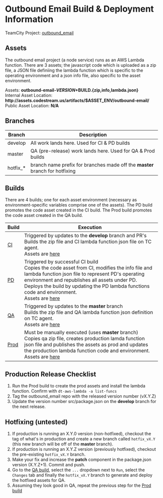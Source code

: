 # Outbound Email Build & Deployment Information

TeamCity Project: [outbound_email](http://tc.codestream.us/project.html?projectId=OutboundEmail&tab=projectOverview)

## Assets
The outbound email project (a node service) runs as an AWS Lambda function. There are 3 assets; the
javascript code which is uploaded as a zip file, a JSON file definiing the lambda function which is specific
to the operating environment and a json info file, also specific to the asset environment.

Assets: **outbound-email-$VERSION+$BUILD.{zip,info,lambda.json}**  
Internal Asset Location: **http:<i></i>//assets.codestream.us/artifacts/$ASSET_ENV/outbound-email/**  
Public Asset Location: **N/A**

## Branches

| Branch | Description |
| --- | --- |
| develop | All work lands here. Used for CI & PD builds |
| master | QA (pre-release) work lands here. Used for QA & Prod builds |
| hotfix_* | branch name prefix for branches made off the **master** branch for hotfixing |

## Builds

There are 4 builds; one for each asset environment (necessary as environment-specific variables
comprise one of the assets).  The PD build promotes the code asset created in the CI build. The
Prod build promotes the code asset created in the QA build.

| Build | Execution |
| --- | --- |
| [CI](http://tc.codestream.us/viewType.html?buildTypeId=OutboundEmail_Ci) | Triggered by updates to the **develop** branch and PR's<br>Builds the zip file and CI lambda function json file on TC agent.<br>Assets are [here](http://assets.codestream.us/artifacts/ci/outbound-email/) |
| [PD](http://tc.codestream.us/viewType.html?buildTypeId=OutboundEmail_Pd) | Triggered by successful CI build<br>Copies the code asset from CI, modifies the info file and lambda function json file to represent PD's operating environment and republishes all assets under PD.<br>Deploys the build by updating the PD lambda functions code and environment.<br>Assets are [here](http://assets.codestream.us/artifacts/pd/outbound-email/) |
| [QA](http://tc.codestream.us/viewType.html?buildTypeId=OutboundEmail_Qa) | Triggered by updates to the **master** branch<br>Builds the zip file and QA lambda function json definition on TC agent.<br>Assets are [here](http://assets.codestream.us/artifacts/qa/outbound-email/) |
| [Prod](http://tc.codestream.us/viewType.html?buildTypeId=OutboundEmail_Prod) | Must be manually executed (uses **master** branch)<br>Copies qa zip file, creates production lamda function json file and publishes the assets as prod and updates the production lambda function code and environment.<br>Assets are [here](http://assets.codestream.us/artifacts/prod/outbound-email/) |

## Production Release Checklist
1. Run the Prod build to create the prod assets and install the lambda function.
Confirm with `dt-aws-lambda -a list-funcs`
1. Tag the outbound_email repo with the released version number (vX.Y.Z)
1. Update the version number src/package.json on the **develop** branch for the
next release.


## Hotfixing (untested)
1. If production is running an X.Y.0 version (non-hotfixed), checkout the tag of what's in production and create a new branch called `hotfix_vX.Y` (this new branch will be off of the **master** branch).
1. If production is running an X.Y.Z version (previously hotfixed), checkout the pre-existing `hotfix_vX.Y` branch.
1. Make your fix and increase the **patch** component in the package.json version (X.Y.Z+1). Commit and push.
1. Go to the [QA build](http://tc.codestream.us/viewType.html?buildTypeId=OutboundEmail_Qa), select the `...` dropdown next to `Run`, select the `Changes` tab and finally the `hotfix_vX.Y` branch to generate and deploy the hotfixed assets for QA.
1. Assuming they look good in QA, repeat the previous step for the [Prod build](http://tc.codestream.us/viewType.html?buildTypeId=OutboundEmail_Prod)